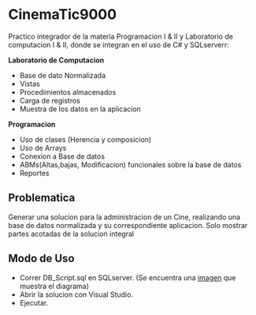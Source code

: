 # CinemaTic9000

Practico integrador de la materia Programacion I & II y Laboratorio de computacion I & II, donde se integran en el uso de C# y SQLserverr:

**Laboratorio de Computacion**    
- Base de dato Normalizada    
- Vistas     
- Procedimientos almacenados    
- Carga de registros    
- Muestra de los datos en la aplicacion    

**Programacion**    
- Uso de clases (Herencia y composicion)    
- Uso de Arrays    
- Conexion a Base de datos    
- ABMs(Altas,bajas, Modificacion) funcionales sobre la base de datos     
- Reportes       

## Problematica
Generar una solucion para la administracion de un Cine, realizando una base de datos normalizada y su correspondiente aplicacion. Solo mostrar partes acotadas de la solucion integral


## Modo de Uso
- Correr DB_Script.sql en SQLserver. (Se encuentra una [imagen] que muestra el diagrama)   
- Abrir la solucion con Visual Studio.    
- Ejecutar.    

[imagen]: https://github.com/riojano0/Tecnicatura_Programacion/blob/master/Practico_Intergador_PrimerA%C3%B1o/CinemaTic9000/Esquema-Base%20de%20Datos.png "Diagrama Base de datos"
